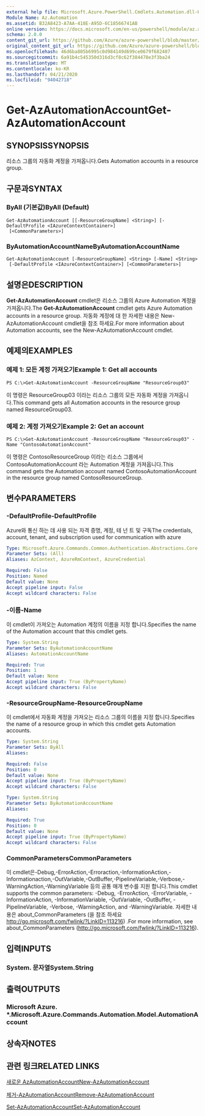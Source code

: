```yaml
---
external help file: Microsoft.Azure.PowerShell.Cmdlets.Automation.dll-Help.xml
Module Name: Az.Automation
ms.assetid: B32A8423-A7AA-418E-A95D-6C18566741AB
online version: https://docs.microsoft.com/en-us/powershell/module/az.automation/get-azautomationaccount
schema: 2.0.0
content_git_url: https://github.com/Azure/azure-powershell/blob/master/src/Automation/Automation/help/Get-AzAutomationAccount.md
original_content_git_url: https://github.com/Azure/azure-powershell/blob/master/src/Automation/Automation/help/Get-AzAutomationAccount.md
ms.openlocfilehash: 46d6ba805b6995c0d984149d699ce0679f682407
ms.sourcegitcommit: 6a91b4c545350d316d3cf8c62f384478e3f3ba24
ms.translationtype: MT
ms.contentlocale: ko-KR
ms.lasthandoff: 04/21/2020
ms.locfileid: "94042718"
---
```

# <span data-ttu-id="7cd9d-101">Get-AzAutomationAccount</span><span class="sxs-lookup"><span data-stu-id="7cd9d-101">Get-AzAutomationAccount</span></span>

## <span data-ttu-id="7cd9d-102">SYNOPSIS</span><span class="sxs-lookup"><span data-stu-id="7cd9d-102">SYNOPSIS</span></span>
<span data-ttu-id="7cd9d-103">리소스 그룹의 자동화 계정을 가져옵니다.</span><span class="sxs-lookup"><span data-stu-id="7cd9d-103">Gets Automation accounts in a resource group.</span></span>

## <span data-ttu-id="7cd9d-104">구문과</span><span class="sxs-lookup"><span data-stu-id="7cd9d-104">SYNTAX</span></span>

### <span data-ttu-id="7cd9d-105">ByAll (기본값)</span><span class="sxs-lookup"><span data-stu-id="7cd9d-105">ByAll (Default)</span></span>
```
Get-AzAutomationAccount [[-ResourceGroupName] <String>] [-DefaultProfile <IAzureContextContainer>]
 [<CommonParameters>]
```

### <span data-ttu-id="7cd9d-106">ByAutomationAccountName</span><span class="sxs-lookup"><span data-stu-id="7cd9d-106">ByAutomationAccountName</span></span>
```
Get-AzAutomationAccount [-ResourceGroupName] <String> [-Name] <String>
 [-DefaultProfile <IAzureContextContainer>] [<CommonParameters>]
```

## <span data-ttu-id="7cd9d-107">설명은</span><span class="sxs-lookup"><span data-stu-id="7cd9d-107">DESCRIPTION</span></span>
<span data-ttu-id="7cd9d-108">**Get-AzAutomationAccount** cmdlet은 리소스 그룹의 Azure Automation 계정을 가져옵니다.</span><span class="sxs-lookup"><span data-stu-id="7cd9d-108">The **Get-AzAutomationAccount** cmdlet gets Azure Automation accounts in a resource group.</span></span>
<span data-ttu-id="7cd9d-109">자동화 계정에 대 한 자세한 내용은 New-AzAutomationAccount cmdlet을 참조 하세요.</span><span class="sxs-lookup"><span data-stu-id="7cd9d-109">For more information about Automation accounts, see the New-AzAutomationAccount cmdlet.</span></span>

## <span data-ttu-id="7cd9d-110">예제의</span><span class="sxs-lookup"><span data-stu-id="7cd9d-110">EXAMPLES</span></span>

### <span data-ttu-id="7cd9d-111">예제 1: 모든 계정 가져오기</span><span class="sxs-lookup"><span data-stu-id="7cd9d-111">Example 1: Get all accounts</span></span>
```
PS C:\>Get-AzAutomationAccount -ResourceGroupName "ResourceGroup03"
```

<span data-ttu-id="7cd9d-112">이 명령은 ResourceGroup03 이라는 리소스 그룹의 모든 자동화 계정을 가져옵니다.</span><span class="sxs-lookup"><span data-stu-id="7cd9d-112">This command gets all Automation accounts in the resource group named ResourceGroup03.</span></span>

### <span data-ttu-id="7cd9d-113">예제 2: 계정 가져오기</span><span class="sxs-lookup"><span data-stu-id="7cd9d-113">Example 2: Get an account</span></span>
```
PS C:\>Get-AzAutomationAccount -ResourceGroupName "ResourceGroup03" -Name "ContosoAutomationAccount"
```

<span data-ttu-id="7cd9d-114">이 명령은 ContosoResourceGroup 이라는 리소스 그룹에서 ContosoAutomationAccount 라는 Automation 계정을 가져옵니다.</span><span class="sxs-lookup"><span data-stu-id="7cd9d-114">This command gets the Automation account named ContosoAutomationAccount in the resource group named ContosoResourceGroup.</span></span>

## <span data-ttu-id="7cd9d-115">변수</span><span class="sxs-lookup"><span data-stu-id="7cd9d-115">PARAMETERS</span></span>

### <span data-ttu-id="7cd9d-116">-DefaultProfile</span><span class="sxs-lookup"><span data-stu-id="7cd9d-116">-DefaultProfile</span></span>
<span data-ttu-id="7cd9d-117">Azure와 통신 하는 데 사용 되는 자격 증명, 계정, 테 넌 트 및 구독</span><span class="sxs-lookup"><span data-stu-id="7cd9d-117">The credentials, account, tenant, and subscription used for communication with azure</span></span>

```yaml
Type: Microsoft.Azure.Commands.Common.Authentication.Abstractions.Core.IAzureContextContainer
Parameter Sets: (All)
Aliases: AzContext, AzureRmContext, AzureCredential

Required: False
Position: Named
Default value: None
Accept pipeline input: False
Accept wildcard characters: False
```

### <span data-ttu-id="7cd9d-118">-이름</span><span class="sxs-lookup"><span data-stu-id="7cd9d-118">-Name</span></span>
<span data-ttu-id="7cd9d-119">이 cmdlet이 가져오는 Automation 계정의 이름을 지정 합니다.</span><span class="sxs-lookup"><span data-stu-id="7cd9d-119">Specifies the name of the Automation account that this cmdlet gets.</span></span>

```yaml
Type: System.String
Parameter Sets: ByAutomationAccountName
Aliases: AutomationAccountName

Required: True
Position: 1
Default value: None
Accept pipeline input: True (ByPropertyName)
Accept wildcard characters: False
```

### <span data-ttu-id="7cd9d-120">-ResourceGroupName</span><span class="sxs-lookup"><span data-stu-id="7cd9d-120">-ResourceGroupName</span></span>
<span data-ttu-id="7cd9d-121">이 cmdlet에서 자동화 계정을 가져오는 리소스 그룹의 이름을 지정 합니다.</span><span class="sxs-lookup"><span data-stu-id="7cd9d-121">Specifies the name of a resource group in which this cmdlet gets Automation accounts.</span></span>

```yaml
Type: System.String
Parameter Sets: ByAll
Aliases:

Required: False
Position: 0
Default value: None
Accept pipeline input: True (ByPropertyName)
Accept wildcard characters: False
```

```yaml
Type: System.String
Parameter Sets: ByAutomationAccountName
Aliases:

Required: True
Position: 0
Default value: None
Accept pipeline input: True (ByPropertyName)
Accept wildcard characters: False
```

### <span data-ttu-id="7cd9d-122">CommonParameters</span><span class="sxs-lookup"><span data-stu-id="7cd9d-122">CommonParameters</span></span>
<span data-ttu-id="7cd9d-123">이 cmdlet은-Debug,-ErrorAction,-Erroraction,-InformationAction,-Informationaction,-OutVariable,-OutBuffer,-PipelineVariable,-Verbose,-WarningAction,-WarningVariable 등의 공통 매개 변수를 지원 합니다.</span><span class="sxs-lookup"><span data-stu-id="7cd9d-123">This cmdlet supports the common parameters: -Debug, -ErrorAction, -ErrorVariable, -InformationAction, -InformationVariable, -OutVariable, -OutBuffer, -PipelineVariable, -Verbose, -WarningAction, and -WarningVariable.</span></span> <span data-ttu-id="7cd9d-124">자세한 내용은 about_CommonParameters (을 참조 하세요 http://go.microsoft.com/fwlink/?LinkID=113216) .</span><span class="sxs-lookup"><span data-stu-id="7cd9d-124">For more information, see about_CommonParameters (http://go.microsoft.com/fwlink/?LinkID=113216).</span></span>

## <span data-ttu-id="7cd9d-125">입력</span><span class="sxs-lookup"><span data-stu-id="7cd9d-125">INPUTS</span></span>

### <span data-ttu-id="7cd9d-126">System. 문자열</span><span class="sxs-lookup"><span data-stu-id="7cd9d-126">System.String</span></span>

## <span data-ttu-id="7cd9d-127">출력</span><span class="sxs-lookup"><span data-stu-id="7cd9d-127">OUTPUTS</span></span>

### <span data-ttu-id="7cd9d-128">Microsoft Azure. \*.</span><span class="sxs-lookup"><span data-stu-id="7cd9d-128">Microsoft.Azure.Commands.Automation.Model.AutomationAccount</span></span>

## <span data-ttu-id="7cd9d-129">상속자</span><span class="sxs-lookup"><span data-stu-id="7cd9d-129">NOTES</span></span>

## <span data-ttu-id="7cd9d-130">관련 링크</span><span class="sxs-lookup"><span data-stu-id="7cd9d-130">RELATED LINKS</span></span>

[<span data-ttu-id="7cd9d-131">새로운 AzAutomationAccount</span><span class="sxs-lookup"><span data-stu-id="7cd9d-131">New-AzAutomationAccount</span></span>](./New-AzAutomationAccount.md)

[<span data-ttu-id="7cd9d-132">제거-AzAutomationAccount</span><span class="sxs-lookup"><span data-stu-id="7cd9d-132">Remove-AzAutomationAccount</span></span>](./Remove-AzAutomationAccount.md)

[<span data-ttu-id="7cd9d-133">Set-AzAutomationAccount</span><span class="sxs-lookup"><span data-stu-id="7cd9d-133">Set-AzAutomationAccount</span></span>](./Set-AzAutomationAccount.md)


